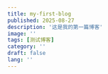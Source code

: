 ```yaml
---
title: my-first-blog
published: 2025-08-27
description: '这是我的第一篇博客'
image: ''
tags: [测试博客]
category: ''
draft: false 
lang: ''
---
```

